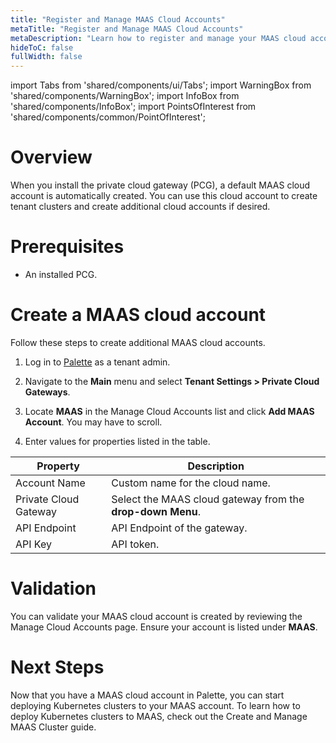 ```yaml
---
title: "Register and Manage MAAS Cloud Accounts"
metaTitle: "Register and Manage MAAS Cloud Accounts"
metaDescription: "Learn how to register and manage your MAAS cloud accounts in Palette."
hideToC: false
fullWidth: false
---
```


import Tabs from 'shared/components/ui/Tabs';
import WarningBox from 'shared/components/WarningBox';
import InfoBox from 'shared/components/InfoBox';
import PointsOfInterest from 'shared/components/common/PointOfInterest';

# Overview 

When you install the private cloud gateway (PCG), a default MAAS cloud account is automatically created. You can use this cloud account to create tenant clusters and create additional cloud accounts if desired. 

# Prerequisites

- An installed PCG.


# Create a MAAS cloud account

Follow these steps to create additional MAAS cloud accounts.

1. Log in to [Palette](https://console.spectrocloud.com) as a tenant admin. 

2. Navigate to the **Main** menu and select **Tenant Settings > Private Cloud Gateways**.

3. Locate **MAAS** in the Manage Cloud Accounts list and click **Add MAAS Account**. You may have to scroll.

4. Enter values for properties listed in the table.

| Property | Description |
|-----------|-------------|
| Account Name | Custom name for the cloud name. |
| Private Cloud Gateway | Select the MAAS cloud gateway from the **drop-down Menu**. |
| API Endpoint | API Endpoint of the gateway. |
| API Key | API token. |


# Validation

You can validate your MAAS cloud account is created by reviewing the Manage Cloud Accounts page. Ensure your account is listed under **MAAS**. 

# Next Steps

Now that you have a MAAS cloud account in Palette, you can start deploying Kubernetes clusters to your MAAS account. To learn how to deploy Kubernetes clusters to MAAS, check out the Create and Manage MAAS Cluster guide.



